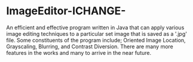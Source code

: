 # ImageEditor-ICHANGE-
An efficient and effective program written in Java that can apply various image editing techniques to a particular set image that is saved as a '.jpg' file. Some constituents of the program include; Oriented Image Location, Grayscaling, Blurring, and Contrast Diversion. There are many more features in the works and many to arrive in the near future.
